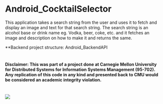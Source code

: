 # Android_CocktailSelector

This application takes a search string from the user and uses it to fetch and display an image and text for that search string. The search string is an alcohol base or drink name eg. Vodka, beer, coke, etc. and it fetches an image and description on how to make it and returns the same.

**Backend project structure: Android_BackendAPI

# 

**Disclaimer: This was part of a project done at Carnegie Mellon University for Distributed Systems for Information Systems Management (95-702). Any replication of this code in any kind and presented back to CMU would be considered an academic integrity violation.**

# 

![](https://i.ibb.co/68PXF4b/android-screenshot.png)
